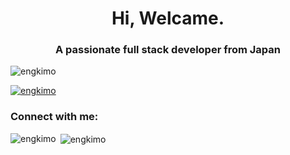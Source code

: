 <h1 align="center">Hi, Welcame.</h1>
<h3 align="center">A passionate full stack developer from Japan</h3>

<p align="left"> <img src="https://komarev.com/ghpvc/?username=engkimo&label=Profile%20views&color=0e75b6&style=flat" alt="engkimo" /> </p>

<p align="left"> <a href="https://github.com/ryo-ma/github-profile-trophy"><img src="https://github-profile-trophy.vercel.app/?username=engkimo" alt="engkimo" /></a> </p>

<h3 align="left">Connect with me:</h3>
<p align="left">
</p>

<p><img align="left" src="https://github-readme-stats.vercel.app/api/top-langs?username=engkimo&show_icons=true&locale=en&layout=compact" alt="engkimo" /></p>

<p>&nbsp;<img align="center" src="https://github-readme-stats.vercel.app/api?username=engkimo&show_icons=true&locale=en" alt="engkimo" /></p>
